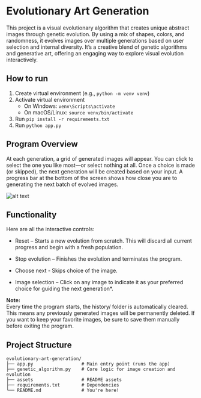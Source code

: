 # Evolutionary Art Generation

This project is a visual evolutionary algorithm that creates unique abstract images through genetic evolution. By using a mix of shapes, colors, and randomness, it evolves images over multiple generations based on user selection and internal diversity. It’s a creative blend of genetic algorithms and generative art, offering an engaging way to explore visual evolution interactively.

## How to run
1. Create virtual environment
    (e.g., ``` python -m venv venv ```)
2. Activate virtual environment
    - On Windows: ``` venv\Scripts\activate ```
    - On macOS/Linux: ``` source venv/bin/activate ```
4. Run ``` pip install -r requirements.txt ```
5. Run ``` python app.py ```

## Program Overview

At each generation, a grid of generated images will appear. You can click to select the one you like most—or select nothing at all. Once a choice is made (or skipped), the next generation will be created based on your input. A progress bar at the bottom of the screen shows how close you are to generating the next batch of evolved images.

![alt text](assets/app.gif)

## Functionality

Here are all the interactive controls:

- Reset – Starts a new evolution from scratch. This will discard all current progress and begin with a fresh population.

- Stop evolution – Finishes the evolution and terminates the program.

- Choose next - Skips choice of the image.

- Image selection – Click on any image to indicate it as your preferred choice for guiding the next generation*.

**Note:**  
Every time the program starts, the history/ folder is automatically cleared. This means any previously generated images will be permanently deleted. If you want to keep your favorite images, be sure to save them manually before exiting the program.

## Project Structure
```
evolutionary-art-generation/
├── app.py                  # Main entry point (runs the app)
├── genetic_algorithm.py    # Core logic for image creation and evolution
├── assets                  # README assets            
├── requirements.txt        # Dependencies
└── README.md               # You're here!
```

